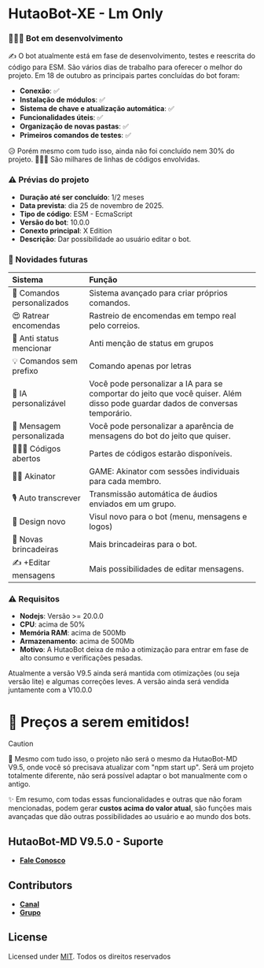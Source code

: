 # HutaoBot-XE - Lm Only

### 👨🏻‍💻 Bot em desenvolvimento

 ✍️ O bot atualmente está em fase de desenvolvimento, testes e reescrita do código para ESM. São vários dias de trabalho para oferecer o melhor do projeto.
Em 18 de outubro as principais partes concluídas do bot foram:
 
- **Conexão**: ✅️
- **Instalação de módulos**: ✅️
- **Sistema de chave e atualização automática**: ✅️
- **Funcionalidades úteis**: ✅️
- **Organização de novas pastas**: ✅️
- **Primeiros comandos de testes**: ✅️

😥 Porém mesmo com tudo isso, ainda não foi concluído nem 30% do projeto.
👨🏻‍💻 São milhares de linhas de códigos envolvidas.
 
### ⚠️ Prévias do projeto

- **Duração até ser concluído**: 1/2 meses
- **Data prevista**: dia 25 de novembro de 2025.
- **Tipo de código**: ESM - EcmaScript
- **Versão do bot**: 10.0.0
- **Conexto principal**: X Edition
- **Descrição**: Dar possibilidade ao usuário editar o bot.
 
###  💎 Novidades futuras

| Sistema          | Função
| :----------------- | :------------------------- | 
| 👑 Comandos personalizados           | Sistema avançado para criar próprios comandos. 
| 😍 Ratrear encomendas              | Rastreio de encomendas em tempo real pelo correios.
| 🌌 Anti status mencionar         | Anti menção de status em grupos
| 💡 Comandos sem prefixo         | Comando apenas por letras
| 💎 IA personalizável          | Você pode personalizar a IA para se comportar do jeito que você quiser. Além disso pode guardar dados de conversas temporário.
| 💖 Mensagem personalizada        | Você pode personalizar a aparência de mensagens do bot do jeito que quiser.
| 👨🏻‍💻 Códigos abertos         | Partes de códigos estarão disponíveis.
| 🧞‍♂️ Akinator        | GAME: Akinator com sessões individuais para cada membro.
| 🎙 Auto transcrever        | Transmissão automática de áudios enviados em um grupo.
| 🌷 Design novo        | Visul novo para o bot (menu, mensagens e logos)
| 🌟 Novas brincadeiras        | Mais brincadeiras para o bot.
| ✍️ +Editar mensagens      | Mais possibilidades de editar mensagens.

### ⚠️ Requisitos

- **Nodejs**: Versão >= 20.0.0
- **CPU**: acima de 50%
- **Memória RAM**: acima de 500Mb
- **Armazenamento**: acima de 500Mb
- **Motivo**: A HutaoBot deixa de mão a otimização para entrar em fase de alto consumo e verificações pesadas. 

Atualmente a versão V9.5 ainda será mantida com otimizações (ou seja versão lite) e algumas correções leves. A versão ainda será vendida juntamente com a V10.0.0

# 💸 Preços a serem emitidos!

> [!CAUTION]
> 💎 Mesmo com tudo isso, o projeto não será o mesmo da HutaoBot-MD V9.5, onde você só precisava atualizar com "npm start up". Será um projeto totalmente diferente, não será possível adaptar o bot manualmente com o antigo.
> 
> ✨️ Em resumo, com todas essas funcionalidades e outras que não foram mencionadas, podem gerar **custos acima do valor atual**, são funções mais avançadas que dão outras possibilidades ao usuário e ao mundo dos bots.

## HutaoBot-MD V9.5.0 - Suporte

* [__Fale Conosco__](https://wa.me/559181377883?text=olá%20suporte%20da%20HutaoBot-MD)


## Contributors

* [__Canal__](https://whatsapp.com/channel/0029VbBDYlKDuMRm551Z5e0s)
* [__Grupo__](https://chat.whatsapp.com/IoUPlcsAdP98a7VrW3jBQp)

## License

Licensed under [MIT](./LICENSE).
Todos os direitos reservados

